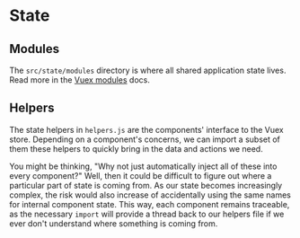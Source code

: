 # State

## Modules

The `src/state/modules` directory is where all shared application state lives. Read more in the [Vuex modules](https://vuex.vuejs.org/en/modules.html) docs.

## Helpers

The state helpers in `helpers.js` are the components' interface to the Vuex store. Depending on a component's concerns, we can import a subset of them these helpers to quickly bring in the data and actions we need.

You might be thinking, "Why not just automatically inject all of these into every component?" Well, then it could be difficult to figure out where a particular part of state is coming from. As our state becomes increasingly complex, the risk would also increase of accidentally using the same names for internal component state. This way, each component remains traceable, as the necessary `import` will provide a thread back to our helpers file if we ever don't understand where something is coming from.
